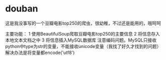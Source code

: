 # douban
这是我没事写的一个豆瓣电影top250的爬虫，很幼稚，不过还是能用的，哦呵呵

主要功能：
1 使用BeautifulSoup爬取豆瓣电影top250的主要信息
2 将信息存入本地文本文档之中
3 将信息插入MySQL数据库
  注意编码问题。MySQL只接收python中type为str的变量，不能接收unicode变量（我找了好久才找到的问题）
  解决办法是将变量都encode('utf8')
